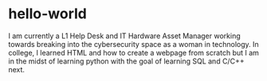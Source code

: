 # hello-world
I am currently a L1 Help Desk and IT Hardware Asset Manager working towards breaking into the cybersecurity space as a woman in technology. In college, I learned HTML and how to create a webpage from scratch but I am in the midst of learning python with the goal of learning SQL and C/C++ next.
